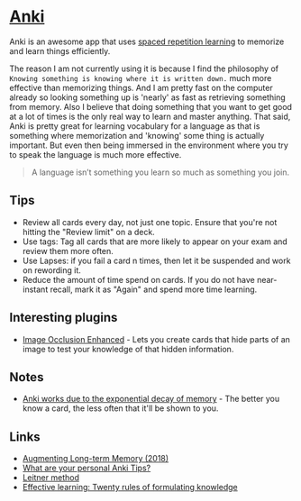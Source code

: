 # [Anki](https://apps.ankiweb.net)

Anki is an awesome app that uses [spaced repetition learning](http://en.wikipedia.org/wiki/Spaced_repetition) to memorize and learn things efficiently.

The reason I am not currently using it is because I find the philosophy of `Knowing something is knowing where it is written down.` much more effective than memorizing things. And I am pretty fast on the computer already so looking something up is 'nearly' as fast as retrieving something from memory. Also I believe that doing something that you want to get good at a lot of times is the only real way to learn and master anything. That said, Anki is pretty great for learning vocabulary for a language as that is something where memorization and 'knowing' some thing is actually important. But even then being immersed in the environment where you try to speak the language is much more effective.

> A language isn’t something you learn so much as something you join.

## Tips

- Review all cards every day, not just one topic. Ensure that you're not hitting the "Review limit" on a deck.
- Use tags: Tag all cards that are more likely to appear on your exam and review them more often.
- Use Lapses: if you fail a card n times, then let it be suspended and work on rewording it.
- Reduce the amount of time spend on cards. If you do not have near-instant recall, mark it as "Again" and spend more time learning.

## Interesting plugins

- [Image Occlusion Enhanced](https://ankiweb.net/shared/info/1111933094) - Lets you create cards that hide parts of an image to test your knowledge of that hidden information.

## Notes

- [Anki works due to the exponential decay of memory](https://www.reddit.com/r/Anki/comments/75bzzc/anki_overwhelms_me/?utm_content=title&utm_medium=hot&utm_source=reddit&utm_name=Anki) - The better you know a card, the less often that it'll be shown to you.

## Links

- [Augmenting Long-term Memory (2018)](http://augmentingcognition.com/ltm.html)
- [What are your personal Anki Tips?](https://www.reddit.com/r/Anki/comments/6npee3/what_are_your_personal_anki_tips/)
- [Leitner method](https://drive.google.com/file/d/0BzlHy07nfEjOQ2hXWjU3LWpDdmc/view)
- [Effective learning: Twenty rules of formulating knowledge](https://www.supermemo.com/en/articles/20rules)
